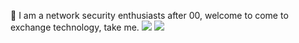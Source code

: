 <!--
**zhizhuoshuma/zhizhuoshuma** is a ✨ _special_ ✨ repository because its `README.md` (this file) appears on your GitHub profile.

Here are some ideas to get you started:

- 🔭 I’m currently working on ...
- 🌱 I’m currently learning ...
- 👯 I’m looking to collaborate on ...
- 🤔 I’m looking for help with ...
- 💬 Ask me about ...
- 📫 How to reach me: ...
- 😄 Pronouns: ...
- ⚡ Fun fact: ...
-->
🔭 I am a network security enthusiasts after 00, welcome to come to exchange technology, take me.
![](https://img.shields.io/github/followers/zhizhuoshuma?style=social)
![](https://github-readme-stats.vercel.app/api?username=zhizhuoshuma)
